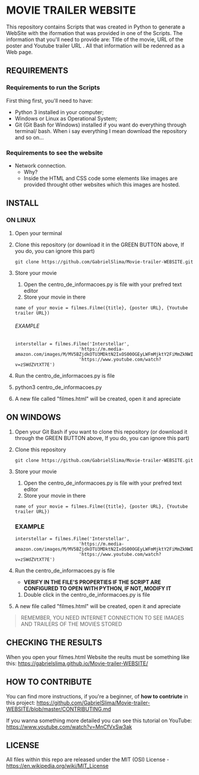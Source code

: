 # MOVIE TRAILER WEBSITE

This repository contains Scripts that was created in Python to generate a WebSite with the iformation that was provided in one of the Scripts. The information that you'll need to provide are: Title of the movie, URL of the poster and Youtube trailer URL . All that information will be redenred as a Web page.

## REQUIREMENTS
### Requirements to run the Scripts

First thing first, you'll need to have:

*   Python 3 installed in your computer;
*   Windows or Linux as Operational System;
*   Git (Git Bash for Windows) installed if you want do everything through terminal/ bash. When i say everything I mean download the repository and so on...

### Requirements to see the website

*   Network connection.
    - Why?
    - Inside the HTML and CSS code some elements like images are provided throught other websites which this images are hosted.

## INSTALL
### ON LINUX

1.  Open your terminal
1.  Clone this repository (or download it in the GREEN BUTTON above, If you do, you can ignore this part)
    ```    
    git clone https://github.com/GabrielSlima/Movie-trailer-WEBSITE.git    
    ```
1.  Store your movie
    1.  Open the centro_de_informacoes.py is file with your prefred text editor
    1.  Store your movie in there
    ```    
    name of your movie = filmes.Filme({title}, {poster URL}, {Youtube trailer URL})
    ```
    ###### EXAMPLE
    ```
    interstellar = filmes.Filme('Interstellar',
                            'https://m.media-amazon.com/images/M/MV5BZjdkOTU3MDktN2IxOS00OGEyLWFmMjktY2FiMmZkNWIyODZiXkEyXkFqcGdeQXVyMTMxODk2OTU@._V1_SY1000_SX675_AL_.jpg',
                            'https://www.youtube.com/watch?v=zSWdZVtXT7E')                            
    ```
1.  Run the centro_de_informacoes.py is file

1.  python3 centro_de_informacoes.py

1.  A new file called "filmes.html" will be created, open it and apreciate

## ON WINDOWS

1.  Open your Git Bash if you want to clone this repository (or download it through the GREEN BUTTON above, If you do, you can ignore this part)

1.  Clone this repository
    ```
    git clone https://github.com/GabrielSlima/Movie-trailer-WEBSITE.git 
    ```
1.  Store your movie
    1.  Open the centro_de_informacoes.py is file with your prefred text editor
    1.  Store your movie in there
    ```
    name of your movie = filmes.Filme({title}, {poster URL}, {Youtube trailer URL})
    ```
    ### EXAMPLE
    ```
    interstellar = filmes.Filme('Interstellar',
                            'https://m.media-amazon.com/images/M/MV5BZjdkOTU3MDktN2IxOS00OGEyLWFmMjktY2FiMmZkNWIyODZiXkEyXkFqcGdeQXVyMTMxODk2OTU@._V1_SY1000_SX675_AL_.jpg',
                            'https://www.youtube.com/watch?v=zSWdZVtXT7E')                            
    ```
1.  Run the centro_de_informacoes.py is file
    * **VERIFY IN THE FILE'S PROPERTIES IF THE SCRIPT ARE CONFIGURED TO OPEN WITH PYTHON, IF NOT, MODIFY IT**
    1.  Double click in the centro_de_informacoes.py is file
1.  A new file called "filmes.html" will be created, open it and apreciate

> REMEMBER, YOU NEED INTERNET CONNECTION TO SEE IMAGES AND TRAILERS OF THE MOVIES STORED

## CHECKING THE RESULTS 
When you open your filmes.html Website the reults must be something like this: https://gabrielslima.github.io/Movie-trailer-WEBSITE/

## HOW TO CONTRIBUTE 
You can find more instructions, if you're a beginner, of **how to contriute** in this project: https://github.com/GabrielSlima/Movie-trailer-WEBSITE/blob/master/CONTRIBUTING.md

If you wanna something more detailed you can see this tutorial on YouTube: https://www.youtube.com/watch?v=MnCfVxSw3ak

## LICENSE

All files within this repo are released under the MIT (OSI) License - https://en.wikipedia.org/wiki/MIT_License
